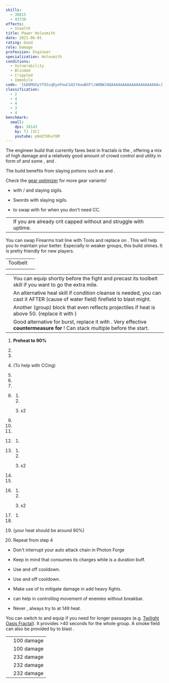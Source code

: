 ```yaml
---
skills:
  - 30815
  - 43739
effects:
  - Stealth
title: Power Holosmith
date: 2021-06-01
rating: Good
role: Damage
profession: Engineer
specialization: Holosmith
conditions:
  - Vulnerability
  - Blinded
  - Crippled
  - Immobile
code: '[&DQMGOyYfOSsqDyoPowCGAIYAowBXFlcW8BWJAQAAAAAAAAAAAAAAAAAAAAA=]'
classification:
  - 2
  - 4
  - 4
  - 3
  - 4
benchmark:
  small:
    dps: 38143
    by: TJ [SC]
    youtube: p6mZtHhu7GM
---
```


The engineer build that currently fares best in fractals is the <Specialization text="Power Holosmith" name="Holosmith"/>, offering a mix of high damage and a relatively good amount of crowd control and utility in form of <Condition name="Vulnerability"/> and some <Condition name="Blinded"/>, <Condition name="Crippled"/> and <Condition name="Immobile"/>.

The build benefits from slaying potions such as <Item id="50082"/> and <Item name="Impact" type="Sigil"/>.

<Divider text="Equipment"/>

Check the [gear optimizer](http://old.discretize.eu) for more gear variants!

<Grid>
<GridItem sm="4">
<Armor weight="Medium" helmId="48087" helmRuneId="24836" helmAffix="Berserker" helmRune="Scholar" shouldersId="48089" shouldersRuneId="24836" shouldersAffix="Berserker" shouldersRune="Scholar" coatId="48085" coatRuneId="24836" coatAffix="Berserker" coatRune="Scholar" glovesId="48086" glovesRuneId="24836" glovesAffix="Berserker" glovesRune="Scholar" leggingsId="48088" leggingsRuneId="24836" leggingsAffix="Berserker" leggingsRune="Scholar" bootsId="48084" bootsRuneId="24836" bootsAffix="Berserker" bootsRune="Scholar" helmInfusionId="49432" shouldersInfusionId="49432" coatInfusionId="49432" glovesInfusionId="49432" leggingsInfusionId="49432" bootsInfusionId="49432"/>
</GridItem>

<GridItem sm="4">
<Weapons weapon1MainType="Sword" weapon1MainAffix="Berserker" weapon1MainSigil1="Force" weapon1OffSigil="Impact" weapon1OffType="Shield" weapon1OffAffix="Berserker" weapon1MainInfusion1Id="49432" weapon1OffInfusionId="49432"/>

<Card title="Alternative weapons">

- <Item id="46768"/> with <Item id="36053" disableText/> / <Item id="24615" disableText/> and slaying sigils.

- Swords with slaying sigils.

- <Item id="46767"/> to swap with <Item id="46770"/> for when you don't need CC.

</Card>
</GridItem>

<GridItem sm="4">
<BackAndTrinkets backItemId="49390" backItemAffix="Berserker" accessory1Id="39233" accessory1Affix="Berserker" accessory2Id="39232" accessory2Affix="Berserker" amuletId="39273" amuletAffix="Berserker" ring1Id="75669" ring1Affix="Berserker" ring2Id="76024" ring2Affix="Berserker" backItemInfusion1Id="49432" backItemInfusion2Id="49432" accessory1InfusionId="49432" accessory2InfusionId="49432" ring1Infusion1Id="49432" ring1Infusion2Id="49432" ring1Infusion3Id="49432" ring2Infusion1Id="49432" ring2Infusion2Id="49432" ring2Infusion3Id="49432"/>

<Consumables foodId="41569" utilityId="67530" infusionId="37131"/>
</GridItem>
</Grid>

<Divider text="Build"/>

<Grid>
<GridItem sm="7">
<Traits traits1Id="38" traits1="Firearms" traits1SelectedIds="1914,1923,526" traits2Id="6" traits2="Explosives" traits2SelectedIds="1882,1892,1947" traits3Id="57" traits3="Holosmith" traits3SelectedIds="2106,2152,2137"/>

<Card title="Situational Traits">

|                                                       |                                                                                                                    |
| ----------------------------------------------------- | ------------------------------------------------------------------------------------------------------------------ |
| <Trait name="Sanguine Array" size="big" disableText/> | If you are already crit capped without <Trait name="High Caliber"/> and struggle with <Boon name="Might"/> uptime. |

You can swap Firearms trait line with Tools and replace <Skill id="5805"/> on <Skill id="43739"/>. This will help you to maintain your <Boon name="Quickness"/> better. Especially in weaker groups, this build shines. It is pretty friendly for new players.<Traits traits1Id="21" traits1="Tools" traits1SelectedIds="532,512,1856" unembossed/>
</Card>
</GridItem>

<GridItem sm="5">
<Skills healId="21659" utility1Id="5818" utility2Id="6020" utility3Id="42842" eliteId="42009"/>

<Card title="Additional Skills">

|                                           |                                                                                                                                                                                                               |
| ----------------------------------------- | ------------------------------------------------------------------------------------------------------------------------------------------------------------------------------------------------------------- |
| Toolbelt                                  | <Skill id="21661" size="big" disableText/><Skill id="6178" size="big" disableText/><Skill id="6172" size="big" disableText/><Skill id="42163" size="big" disableText/>                                        |
| <Skill id="6020" size="big" disableText/> | <Skill id="5806" size="big" disableText/><Skill id="5807" size="big" disableText/><Skill id="5808" size="big" disableText/><Skill id="5809" size="big" disableText/><Skill id="5810" size="big" disableText/> |

</Card>

<Card title="Situational Skills">

|                                            |                                                                                                                                                                                                       |
| ------------------------------------------ | ----------------------------------------------------------------------------------------------------------------------------------------------------------------------------------------------------- |
| <Skill id="5977" size="big" disableText/>  | You can equip <Skill id="5927"/> shortly before the fight and precast its toolbelt skill if you want to go the extra mile.                                                                            |
| <Skill id="5857" size="big" disableText/>  | An alternative heal skill if condition cleanse is needed, you can cast it AFTER (cause of water field) firefield to blast might.                                                                      |
| <Skill id="43739" size="big" disableText/> | Another (group) block that even reflects projectiles if heat is above 50. (replace it with <Skill id="6020"/>)                                                                                        |
| <Skill id="30337" size="big" disableText/> | Good alternative for burst, replace it with <Skill id="5818"/>. Very effective **countermeasure for <Instability name="No Pain, No Gain"/>**! Can stack multiple <Skill id="6164"/> before the start. |

</Card>
</GridItem>
</Grid>

<Divider text="Details"/>

<Grid>
<GridItem sm="7">
<Card title="Rotation">

1.  **Preheat to 90%**

2.  <Skill name="Laser Disk" profession="Engineer"/>

3.  <Skill name="engage Photon Forge" profession="Engineer"/>

4.  <Skill name="Prime light beam" profession="Engineer"/> (To help with CCing)

5.  <Skill name="Grenade Barrage" profession="Engineer"/>

6.  <Skill name="Corona Burst" profession="Engineer"/>

7.  <Skill name="Photon Blitz" profession="Engineer"/>

8.  <Skill name="Light Strike" profession="Engineer"/>

    1.  <Skill name="Bright Slash" profession="Engineer"/>

    2.  <Skill name="Flash Cutter" profession="Engineer"/>

    3.  x2

9.  <Skill name="Corona Burst" profession="Engineer"/>

10. <Skill name="Deactivate Photon Forge" profession="Engineer"/>

11. <Skill name="Refraction Cutter" profession="Engineer"/>

12. <Skill name="Shrapnel Grenade" profession="Engineer"/>

    1.  <Skill name="Poison Grenade" profession="Engineer"/>

13. <Skill name="Sun Edge" profession="Engineer"/>

    1.  <Skill name="Sun Ripper" profession="Engineer"/>

    2.  <Skill name="Gleam Saber" profession="Engineer"/>

    3.  x2

14. <Skill name="Refraction Cutter" profession="Engineer"/>

15. <Skill name="Shrapnel Grenade" profession="Engineer"/>

16. <Skill name="Sun Edge" profession="Engineer"/>

    1.  <Skill name="Sun Ripper" profession="Engineer"/>

    2.  <Skill name="Gleam Saber" profession="Engineer"/>

    3.  x2

17. <Skill name="Refraction Cutter" profession="Engineer"/>

    1.  <Skill name="Blowtorch" profession="Engineer"/>

18. <Skill name="Shrapnel Grenade" profession="Engineer"/>

19. <Skill name="engage Photon Forge" profession="Engineer"/> (your heat should be around 90%)

20. Repeat from step 4

</Card>
</GridItem>

<GridItem sm="5">
<Card title="Notes and Tips">

- Don't interrupt your auto attack chain in Photon Forge

- Keep in mind that <Trait id="2106"/> consumes its charges while <Trait id="2122"/> is a duration buff.

- Use <Skill id="42842"/> and <Skill id="42009"/> off cooldown.

- Use <Skill id="6178"/> and <Skill id="42163"/> off cooldown.

- Make use of <Skill id="5808"/> to mitigate damage in add heavy fights.

- <Skill id="5830"/> can help in controlling movement of enemies without breakbar.

- Never <Skill id="44386"/>, always try to <Skill id="41123"/> at 149 heat.

You can switch to <Specialization name="Scrapper"/> and equip <Skill id="30815"/> if you need <Effect name="Stealth"/> for longer passages (e.g. [Twilight Oasis Fractal](https://discretize.eu/fractals/twilight-oasis)). It provides >40 seconds for the whole group. A smoke field can also be provided by <Skill id="5824"/> to blast <Effect name="Stealth"/>.
</Card>

<Card title="CC skills">

|                     |            |
| ------------------- | ---------- |
| <Skill id="21661"/> | 100 damage |
| <Skill id="6057"/>  | 100 damage |
| <Skill id="42009"/> | 232 damage |
| <Skill id="42521"/> | 232 damage |
| <Skill id="42521"/> | 232 damage |

</Card>
</GridItem>
</Grid>

